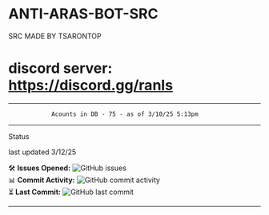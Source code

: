 # ANTI-ARAS-BOT-SRC

SRC MADE BY TSARONTOP

# discord server: https://discord.gg/ranls
-----------------------

                Acounts in DB - 75 - as of 3/10/25 5:13pm 


----------------------- 

Status 

last updated 3/12/25

🛠️ **Issues Opened:** ![GitHub issues](https://img.shields.io/github/issues/Tsarontop/ANTI-ARAS-BOT-SRC)  
📊 **Commit Activity:** ![GitHub commit activity](https://img.shields.io/github/commit-activity/m/Tsarontop/ANTI-ARAS-BOT-SRC)  
⏳ **Last Commit:** ![GitHub last commit](https://img.shields.io/github/last-commit/Tsarontop/ANTI-ARAS-BOT-SRC)



----------------------- 

